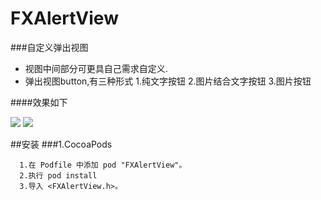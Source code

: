 # FXAlertView

###自定义弹出视图
 
 * 视图中间部分可更具自己需求自定义.
 * 弹出视图button,有三种形式
   1.纯文字按钮
   2.图片结合文字按钮
   3.图片按钮
   
####效果如下

![](https://github.com/zfx5130/FXAlertView/tree/master/images/demo.gif)
![](https://github.com/zfx5130/FXAlertView/tree/master/images/demo1.gif)

##安装
###1.CocoaPods

```
  1.在 Podfile 中添加 pod "FXAlertView"。
  2.执行 pod install
  3.导入 <FXAlertView.h>。

```


